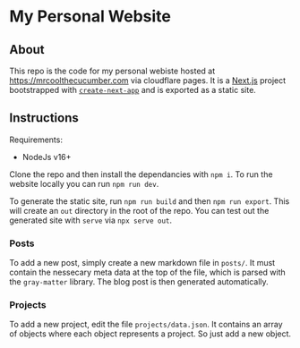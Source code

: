 # My Personal Website

## About

This repo is the code for my personal webiste hosted at https://mrcoolthecucumber.com via cloudflare pages. It is a [Next.js](https://nextjs.org/) project bootstrapped with [`create-next-app`](https://github.com/vercel/next.js/tree/canary/packages/create-next-app) and is exported as a static site.

## Instructions

Requirements:

- NodeJs v16+

Clone the repo and then install the dependancies with `npm i`. To run the website locally you can run `npm run dev`.

To generate the static site, run `npm run build` and then `npm run export`. This will create an `out` directory in the root of the repo. You can test out the generated site with `serve` via `npx serve out`.

### Posts

To add a new post, simply create a new markdown file in `posts/`. It must contain the nessecary meta data at the top of the file, which is parsed with the `gray-matter` library. The blog post is then generated automatically.

### Projects

To add a new project, edit the file `projects/data.json`. It contains an array of objects where each object represents a project. So just add a new object.
